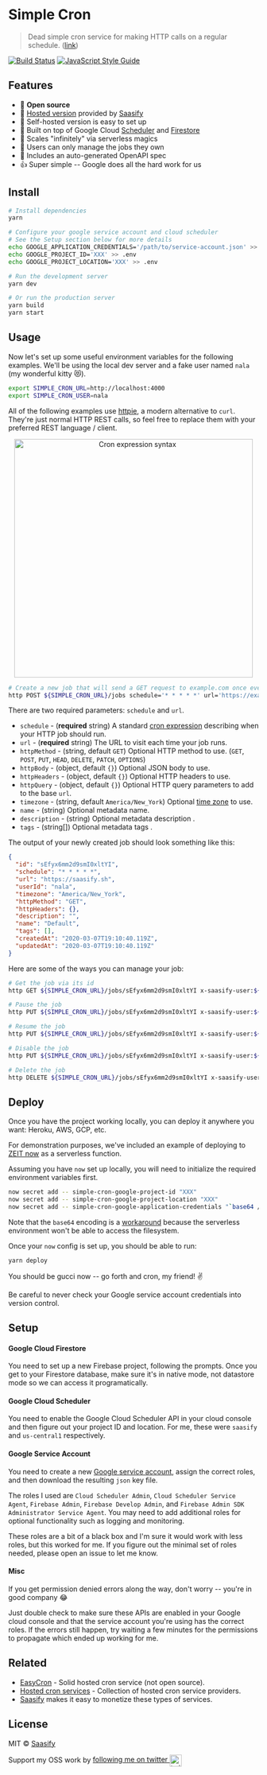 # Simple Cron

> Dead simple cron service for making HTTP calls on a regular schedule. ([link](https://simplecron.dev))

[![Build Status](https://travis-ci.com/saasify-sh/simple-cron.svg?branch=master)](https://travis-ci.com/saasify-sh/simple-cron) [![JavaScript Style Guide](https://img.shields.io/badge/code_style-standard-brightgreen.svg)](https://standardjs.com)

## Features

- 💯 **Open source**
- 🙈 [Hosted version](https://simplecron.dev) provided by [Saasify](https://saasify.sh)
- 🙉 Self-hosted version is easy to set up
- 🐳 Built on top of Google Cloud [Scheduler](https://cloud.google.com/scheduler) and [Firestore](https://cloud.google.com/firestore)
- 💪 Scales "infinitely" via serverless magics
- 👤 Users can only manage the jobs they own
- 🤖 Includes an auto-generated OpenAPI spec
- 👍 Super simple -- Google does all the hard work for us

## Install

```bash
# Install dependencies
yarn
```

```bash
# Configure your google service account and cloud scheduler
# See the Setup section below for more details
echo GOOGLE_APPLICATION_CREDENTIALS='/path/to/service-account.json' >> .env
echo GOOGLE_PROJECT_ID='XXX' >> .env
echo GOOGLE_PROJECT_LOCATION='XXX' >> .env

# Run the development server
yarn dev

# Or run the production server
yarn build
yarn start
```

## Usage

Now let's set up some useful environment variables for the following examples. We'll be using the local dev server and a fake user named `nala` (my wonderful kitty 😻).

```bash
export SIMPLE_CRON_URL=http://localhost:4000
export SIMPLE_CRON_USER=nala
```

All of the following examples use [httpie](https://httpie.org), a modern alternative to `curl`. They're just normal HTTP REST calls, so feel free to replace them with your preferred REST language / client.

<p align="center">
  <img src="https://raw.githubusercontent.com/saasify-sh/simple-cron/master/media/cron-syntax.png" alt="Cron expression syntax" width="480" />
</p>

```bash
# Create a new job that will send a GET request to example.com once every minute
http POST ${SIMPLE_CRON_URL}/jobs schedule='* * * * *' url='https://example.com' x-saasify-user:${SIMPLE_CRON_USER}
```

There are two required parameters: `schedule` and `url`.

- `schedule` - (**required** string) A standard [cron expression](https://crontab.guru) describing when your HTTP job should run.
- `url` - (**required** string) The URL to visit each time your job runs.
- `httpMethod` - (string, default `GET`) Optional HTTP method to use. (`GET`, `POST`, `PUT`, `HEAD`, `DELETE`, `PATCH`, `OPTIONS`)
- `httpBody` - (object, default `{}`) Optional JSON body to use.
- `httpHeaders` - (object, default `{}`) Optional HTTP headers to use.
- `httpQuery` - (object, default `{}`) Optional HTTP query parameters to add to the base `url`.
- `timezone` - (string, default `America/New_York`) Optional [time zone](https://cloud.google.com/dataprep/docs/html/Supported-Time-Zone-Values_66194188) to use.
- `name` - (string) Optional metadata name.
- `description` - (string) Optional metadata description .
- `tags` - (string[]) Optional metadata tags .

The output of your newly created job should look something like this:

```json
{
  "id": "sEfyx6mm2d9smI0xltYI",
  "schedule": "* * * * *",
  "url": "https://saasify.sh",
  "userId": "nala",
  "timezone": "America/New_York",
  "httpMethod": "GET",
  "httpHeaders": {},
  "description": "",
  "name": "Default",
  "tags": [],
  "createdAt": "2020-03-07T19:10:40.119Z",
  "updatedAt": "2020-03-07T19:10:40.119Z"
}
```

Here are some of the ways you can manage your job:

```bash
# Get the job via its id
http GET ${SIMPLE_CRON_URL}/jobs/sEfyx6mm2d9smI0xltYI x-saasify-user:${SIMPLE_CRON_USER}

# Pause the job
http PUT ${SIMPLE_CRON_URL}/jobs/sEfyx6mm2d9smI0xltYI x-saasify-user:${SIMPLE_CRON_USER} state=paused

# Resume the job
http PUT ${SIMPLE_CRON_URL}/jobs/sEfyx6mm2d9smI0xltYI x-saasify-user:${SIMPLE_CRON_USER} state=enabled

# Disable the job
http PUT ${SIMPLE_CRON_URL}/jobs/sEfyx6mm2d9smI0xltYI x-saasify-user:${SIMPLE_CRON_USER} state=disabled

# Delete the job
http DELETE ${SIMPLE_CRON_URL}/jobs/sEfyx6mm2d9smI0xltYI x-saasify-user:${SIMPLE_CRON_USER}
```

## Deploy

Once you have the project working locally, you can deploy it anywhere you want: Heroku, AWS, GCP, etc.

For demonstration purposes, we've included an example of deploying to [ZEIT now](https://zeit.co/now) as a serverless function.

Assuming you have `now` set up locally, you will need to initialize the required environment variables first.

```bash
now secret add -- simple-cron-google-project-id "XXX"
now secret add -- simple-cron-google-project-location "XXX"
now secret add -- simple-cron-google-application-credentials "`base64 /path/to/service-account.json`"
```

Note that the `base64` encoding is a [workaround](https://github.com/zeit/now/issues/749) because the serverless environment won't be able to access the filesystem.

Once your `now` config is set up, you should be able to run:

```bash
yarn deploy
```

You should be gucci now -- go forth and cron, my friend! ✌️

Be careful to never check your Google service account credentials into version control.

## Setup

#### Google Cloud Firestore

You need to set up a new Firebase project, following the prompts. Once you get to your Firestore database, make sure it's in native mode, not datastore mode so we can access it programatically.

#### Google Cloud Scheduler

You need to enable the Google Cloud Scheduler API in your cloud console and then figure out your project ID and location. For me, these were `saasify` and `us-central1` respectively.

#### Google Service Account

You need to create a new [Google service account](https://cloud.google.com/docs/authentication/getting-started), assign the correct roles, and then download the resulting `json` key file.

The roles I used are `Cloud Scheduler Admin`, `Cloud Scheduler Service Agent`, `Firebase Admin`, `Firebase Develop Admin`, and `Firebase Admin SDK Administrator Service Agent`. You may need to add additional roles for optional functionality such as logging and monitoring.

These roles are a bit of a black box and I'm sure it would work with less roles, but this worked for me. If you figure out the minimal set of roles needed, please open an issue to let me know.

#### Misc

If you get permission denied errors along the way, don't worry -- you're in good company 😂

Just double check to make sure these APIs are enabled in your Google cloud console and that the service account you're using has the correct roles. If the errors still happen, try waiting a few minutes for the permissions to propagate which ended up working for me.

## Related

- [EasyCron](https://www.easycron.com/) - Solid hosted cron service (not open source).
- [Hosted cron services](https://www.cronjobservices.com) - Collection of hosted cron service providers.
- [Saasify](https://saasify.sh) makes it easy to monetize these types of services.

## License

MIT © [Saasify](https://saasify.sh)

Support my OSS work by <a href="https://twitter.com/transitive_bs">following me on twitter <img src="https://storage.googleapis.com/saasify-assets/twitter-logo.svg" alt="twitter" height="24px" align="center"></a>
